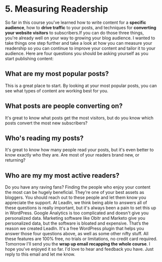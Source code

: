 # 5. Measuring Readership

So far in this course you've learned how to write content for a **specific audience**, how to **drive traffic** to your posts, and techniques for **converting your website visitors** to subscribers.If you can do those three things, you're already well on your way to growing your blog audience. I wanted to take things one step further and take a look at how you can measure your readership so you can continue to improve your content and tailor it to your audience. Here are four questions you should be asking yourself as you start publishing content:

## What are my most popular posts?

This is a great place to start. By looking at your most popular posts, you can see what types of content are working best for you.

## What posts are people converting on?

It's great to know what posts get the most visitors, but do you know which posts convert the most new subscribers?

## Who's reading my posts?

It's great to know how many people read your posts, but it's even better to know exactly who they are. Are most of your readers brand new, or returning?

## Who are my my most active readers?

Do you have any raving fans? Finding the people who enjoy your content the most can be hugely beneficial. They're one of your best assets as bloggers. You should reach out to these people and let them know you appreciate the support. At LeadIn, we think being able to answers all of these questions is really important, but it's always been a pain to set this up in WordPress. Google Analytics is too complicated and doesn't give you personalized data. Marketing software like Obitr and Marketo give you personalized data, but the software is bloated and expensive. That’s the reason we created LeadIn. It's a free WordPress plugin that helps you answer those four questions above, as well as some other nifty stuff. All these features are 100% free, no trials or limitations, no credit card required. Tomorrow I'll send you the **wrap up email recapping the whole course**. I hope you've enjoyed it so far. I'd love to hear and feedback you have. Just reply to this email and let me know.
